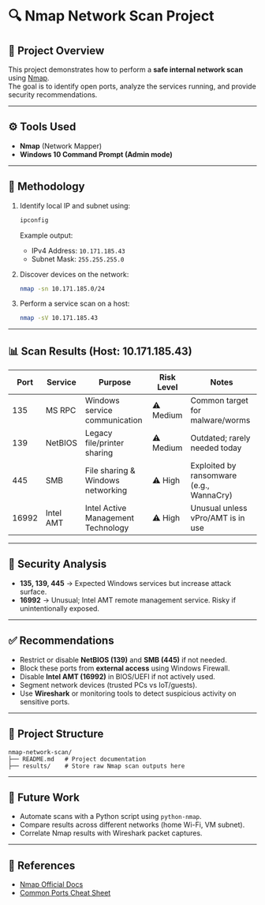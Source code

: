 # 🔍 Nmap Network Scan Project

## 📌 Project Overview
This project demonstrates how to perform a **safe internal network scan** using [Nmap](https://nmap.org/).  
The goal is to identify open ports, analyze the services running, and provide security recommendations.  

---

## ⚙️ Tools Used
- **Nmap** (Network Mapper)  
- **Windows 10 Command Prompt (Admin mode)**  

---

## 📝 Methodology
1. Identify local IP and subnet using:
   ```bash
   ipconfig
   ```
   Example output:
   - IPv4 Address: `10.171.185.43`
   - Subnet Mask: `255.255.255.0`

2. Discover devices on the network:
   ```bash
   nmap -sn 10.171.185.0/24
   ```

3. Perform a service scan on a host:
   ```bash
   nmap -sV 10.171.185.43
   ```

---

## 📊 Scan Results (Host: 10.171.185.43)
| Port | Service | Purpose | Risk Level | Notes |
|------|----------|---------|------------|-------|
| 135  | MS RPC   | Windows service communication | ⚠️ Medium | Common target for malware/worms |
| 139  | NetBIOS  | Legacy file/printer sharing | ⚠️ Medium | Outdated; rarely needed today |
| 445  | SMB      | File sharing & Windows networking | ⚠️ High | Exploited by ransomware (e.g., WannaCry) |
| 16992| Intel AMT| Intel Active Management Technology | ⚠️ High | Unusual unless vPro/AMT is in use |

---

## 🔐 Security Analysis
- **135, 139, 445** → Expected Windows services but increase attack surface.  
- **16992** → Unusual; Intel AMT remote management service. Risky if unintentionally exposed.  

---

## ✅ Recommendations
- Restrict or disable **NetBIOS (139)** and **SMB (445)** if not needed.  
- Block these ports from **external access** using Windows Firewall.  
- Disable **Intel AMT (16992)** in BIOS/UEFI if not actively used.  
- Segment network devices (trusted PCs vs IoT/guests).  
- Use **Wireshark** or monitoring tools to detect suspicious activity on sensitive ports.  

---

## 📂 Project Structure
```
nmap-network-scan/
├── README.md   # Project documentation
├── results/    # Store raw Nmap scan outputs here
```

---

## 🚀 Future Work
- Automate scans with a Python script using `python-nmap`.  
- Compare results across different networks (home Wi-Fi, VM subnet).  
- Correlate Nmap results with Wireshark packet captures.  

---

## 📖 References
- [Nmap Official Docs](https://nmap.org/book/man.html)  
- [Common Ports Cheat Sheet](https://www.iana.org/assignments/service-names-port-numbers/service-names-port-numbers.xhtml)  

